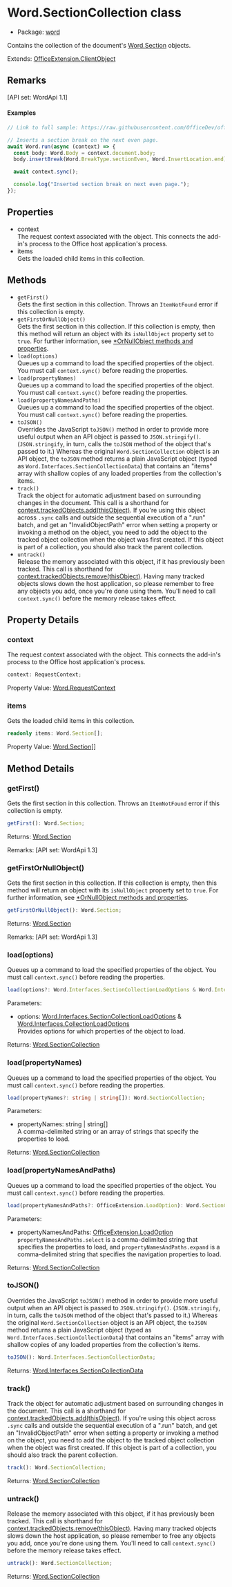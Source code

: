 # Word.SectionCollection class

- Package: [word](https://learn.microsoft.com/en-us/javascript/api/word)

Contains the collection of the document's [Word.Section](https://learn.microsoft.com/en-us/javascript/api/word/word.section) objects.

Extends: [OfficeExtension.ClientObject](https://learn.microsoft.com/en-us/javascript/api/office/officeextension.clientobject)

## Remarks

[API set: WordApi 1.1]

#### Examples

```TypeScript
// Link to full sample: https://raw.githubusercontent.com/OfficeDev/office-js-snippets/prod/samples/word/50-document/insert-section-breaks.yaml

// Inserts a section break on the next even page.
await Word.run(async (context) => {
  const body: Word.Body = context.document.body;
  body.insertBreak(Word.BreakType.sectionEven, Word.InsertLocation.end);

  await context.sync();

  console.log("Inserted section break on next even page.");
});
```

## Properties

- context  
  The request context associated with the object. This connects the add-in's process to the Office host application's process.
- items  
  Gets the loaded child items in this collection.

## Methods

- `getFirst()`  
  Gets the first section in this collection. Throws an `ItemNotFound` error if this collection is empty.
- `getFirstOrNullObject()`  
  Gets the first section in this collection. If this collection is empty, then this method will return an object with its `isNullObject` property set to `true`. For further information, see [\*OrNullObject methods and properties](https://learn.microsoft.com/en-us/office/dev/add-ins/develop/application-specific-api-model#ornullobject-methods-and-properties).
- `load(options)`  
  Queues up a command to load the specified properties of the object. You must call `context.sync()` before reading the properties.
- `load(propertyNames)`  
  Queues up a command to load the specified properties of the object. You must call `context.sync()` before reading the properties.
- `load(propertyNamesAndPaths)`  
  Queues up a command to load the specified properties of the object. You must call `context.sync()` before reading the properties.
- `toJSON()`  
  Overrides the JavaScript `toJSON()` method in order to provide more useful output when an API object is passed to `JSON.stringify()`. (`JSON.stringify`, in turn, calls the `toJSON` method of the object that's passed to it.) Whereas the original `Word.SectionCollection` object is an API object, the `toJSON` method returns a plain JavaScript object (typed as `Word.Interfaces.SectionCollectionData`) that contains an "items" array with shallow copies of any loaded properties from the collection's items.
- `track()`  
  Track the object for automatic adjustment based on surrounding changes in the document. This call is a shorthand for [context.trackedObjects.add(thisObject)](https://learn.microsoft.com/en-us/javascript/api/office/officeextension.clientrequestcontext#office-officeextension-clientrequestcontext-trackedobjects-member). If you're using this object across `.sync` calls and outside the sequential execution of a ".run" batch, and get an "InvalidObjectPath" error when setting a property or invoking a method on the object, you need to add the object to the tracked object collection when the object was first created. If this object is part of a collection, you should also track the parent collection.
- `untrack()`  
  Release the memory associated with this object, if it has previously been tracked. This call is shorthand for [context.trackedObjects.remove(thisObject)](https://learn.microsoft.com/en-us/javascript/api/office/officeextension.clientrequestcontext#office-officeextension-clientrequestcontext-trackedobjects-member). Having many tracked objects slows down the host application, so please remember to free any objects you add, once you're done using them. You'll need to call `context.sync()` before the memory release takes effect.

## Property Details

### context

The request context associated with the object. This connects the add-in's process to the Office host application's process.

```typescript
context: RequestContext;
```

Property Value: [Word.RequestContext](https://learn.microsoft.com/en-us/javascript/api/word/word.requestcontext)

### items

Gets the loaded child items in this collection.

```typescript
readonly items: Word.Section[];
```

Property Value: [Word.Section](https://learn.microsoft.com/en-us/javascript/api/word/word.section)[]

## Method Details

### getFirst()

Gets the first section in this collection. Throws an `ItemNotFound` error if this collection is empty.

```typescript
getFirst(): Word.Section;
```

Returns: [Word.Section](https://learn.microsoft.com/en-us/javascript/api/word/word.section)

Remarks: [API set: WordApi 1.3]

### getFirstOrNullObject()

Gets the first section in this collection. If this collection is empty, then this method will return an object with its `isNullObject` property set to `true`. For further information, see [\*OrNullObject methods and properties](https://learn.microsoft.com/en-us/office/dev/add-ins/develop/application-specific-api-model#ornullobject-methods-and-properties).

```typescript
getFirstOrNullObject(): Word.Section;
```

Returns: [Word.Section](https://learn.microsoft.com/en-us/javascript/api/word/word.section)

Remarks: [API set: WordApi 1.3]

### load(options)

Queues up a command to load the specified properties of the object. You must call `context.sync()` before reading the properties.

```typescript
load(options?: Word.Interfaces.SectionCollectionLoadOptions & Word.Interfaces.CollectionLoadOptions): Word.SectionCollection;
```

Parameters:
- options: [Word.Interfaces.SectionCollectionLoadOptions](https://learn.microsoft.com/en-us/javascript/api/word/word.interfaces.sectioncollectionloadoptions) & [Word.Interfaces.CollectionLoadOptions](https://learn.microsoft.com/en-us/javascript/api/word/word.interfaces.collectionloadoptions)  
  Provides options for which properties of the object to load.

Returns: [Word.SectionCollection](https://learn.microsoft.com/en-us/javascript/api/word/word.sectioncollection)

### load(propertyNames)

Queues up a command to load the specified properties of the object. You must call `context.sync()` before reading the properties.

```typescript
load(propertyNames?: string | string[]): Word.SectionCollection;
```

Parameters:
- propertyNames: string | string[]  
  A comma-delimited string or an array of strings that specify the properties to load.

Returns: [Word.SectionCollection](https://learn.microsoft.com/en-us/javascript/api/word/word.sectioncollection)

### load(propertyNamesAndPaths)

Queues up a command to load the specified properties of the object. You must call `context.sync()` before reading the properties.

```typescript
load(propertyNamesAndPaths?: OfficeExtension.LoadOption): Word.SectionCollection;
```

Parameters:
- propertyNamesAndPaths: [OfficeExtension.LoadOption](https://learn.microsoft.com/en-us/javascript/api/office/officeextension.loadoption)  
  `propertyNamesAndPaths.select` is a comma-delimited string that specifies the properties to load, and `propertyNamesAndPaths.expand` is a comma-delimited string that specifies the navigation properties to load.

Returns: [Word.SectionCollection](https://learn.microsoft.com/en-us/javascript/api/word/word.sectioncollection)

### toJSON()

Overrides the JavaScript `toJSON()` method in order to provide more useful output when an API object is passed to `JSON.stringify()`. (`JSON.stringify`, in turn, calls the `toJSON` method of the object that's passed to it.) Whereas the original `Word.SectionCollection` object is an API object, the `toJSON` method returns a plain JavaScript object (typed as `Word.Interfaces.SectionCollectionData`) that contains an "items" array with shallow copies of any loaded properties from the collection's items.

```typescript
toJSON(): Word.Interfaces.SectionCollectionData;
```

Returns: [Word.Interfaces.SectionCollectionData](https://learn.microsoft.com/en-us/javascript/api/word/word.interfaces.sectioncollectiondata)

### track()

Track the object for automatic adjustment based on surrounding changes in the document. This call is a shorthand for [context.trackedObjects.add(thisObject)](https://learn.microsoft.com/en-us/javascript/api/office/officeextension.clientrequestcontext#office-officeextension-clientrequestcontext-trackedobjects-member). If you're using this object across `.sync` calls and outside the sequential execution of a ".run" batch, and get an "InvalidObjectPath" error when setting a property or invoking a method on the object, you need to add the object to the tracked object collection when the object was first created. If this object is part of a collection, you should also track the parent collection.

```typescript
track(): Word.SectionCollection;
```

Returns: [Word.SectionCollection](https://learn.microsoft.com/en-us/javascript/api/word/word.sectioncollection)

### untrack()

Release the memory associated with this object, if it has previously been tracked. This call is shorthand for [context.trackedObjects.remove(thisObject)](https://learn.microsoft.com/en-us/javascript/api/office/officeextension.clientrequestcontext#office-officeextension-clientrequestcontext-trackedobjects-member). Having many tracked objects slows down the host application, so please remember to free any objects you add, once you're done using them. You'll need to call `context.sync()` before the memory release takes effect.

```typescript
untrack(): Word.SectionCollection;
```

Returns: [Word.SectionCollection](https://learn.microsoft.com/en-us/javascript/api/word/word.sectioncollection)